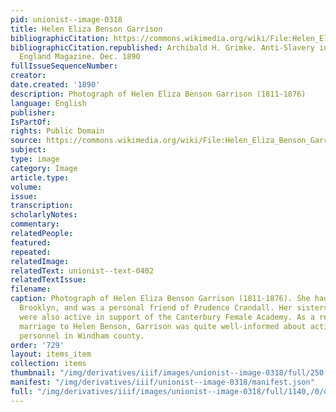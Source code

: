 ```yaml
---
pid: unionist--image-0318
title: Helen Eliza Benson Garrison
bibliographicCitation: https://commons.wikimedia.org/wiki/File:Helen_Eliza_Benson_Garrison.png
bibliographicCitation.republished: Archibald H. Grimke. Anti-Slavery in Boston. New
  England Magazine. Dec. 1890
fullIssueSequenceNumber: 
creator: 
date.created: '1890'
description: Photograph of Helen Eliza Benson Garrison (1811-1876)
language: English
publisher: 
IsPartOf: 
rights: Public Domain
source: https://commons.wikimedia.org/wiki/File:Helen_Eliza_Benson_Garrison.png
subject: 
type: image
category: Image
article.type: 
volume: 
issue: 
transcription: 
scholarlyNotes: 
commentary: 
relatedPeople: 
featured: 
repeated: 
relatedImage: 
relatedText: unionist--text-0402
relatedTextIssue: 
filename: 
caption: Photograph of Helen Eliza Benson Garrison (1811-1876). She had grown up in
  Brooklyn, and was a personal friend of Prudence Crandall. Her sisters Anna and Mary
  were also active in support of the Canterbury Female Academy. As a result of his
  marriage to Helen Benson, Garrison was quite well-informed about activities and
  personnel in Windham county.
order: '729'
layout: items_item
collection: items
thumbnail: "/img/derivatives/iiif/images/unionist--image-0318/full/250,/0/default.jpg"
manifest: "/img/derivatives/iiif/unionist--image-0318/manifest.json"
full: "/img/derivatives/iiif/images/unionist--image-0318/full/1140,/0/default.jpg"
---
```

